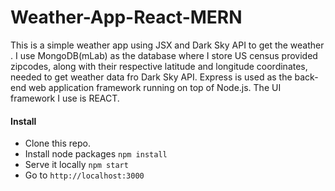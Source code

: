 # Weather-App-React-MERN
This is a simple weather app using JSX and Dark Sky API to get the weather . I use MongoDB(mLab) as the database where I store US census provided zipcodes, along with their respective latitude and longitude coordinates, needed to get weather data fro Dark Sky API. Express is used as the back-end web application framework running on top of Node.js. The UI framework I use is REACT.

#### Install

- Clone this repo.
- Install node packages `npm install`
- Serve it locally `npm start`
- Go to `http://localhost:3000`
